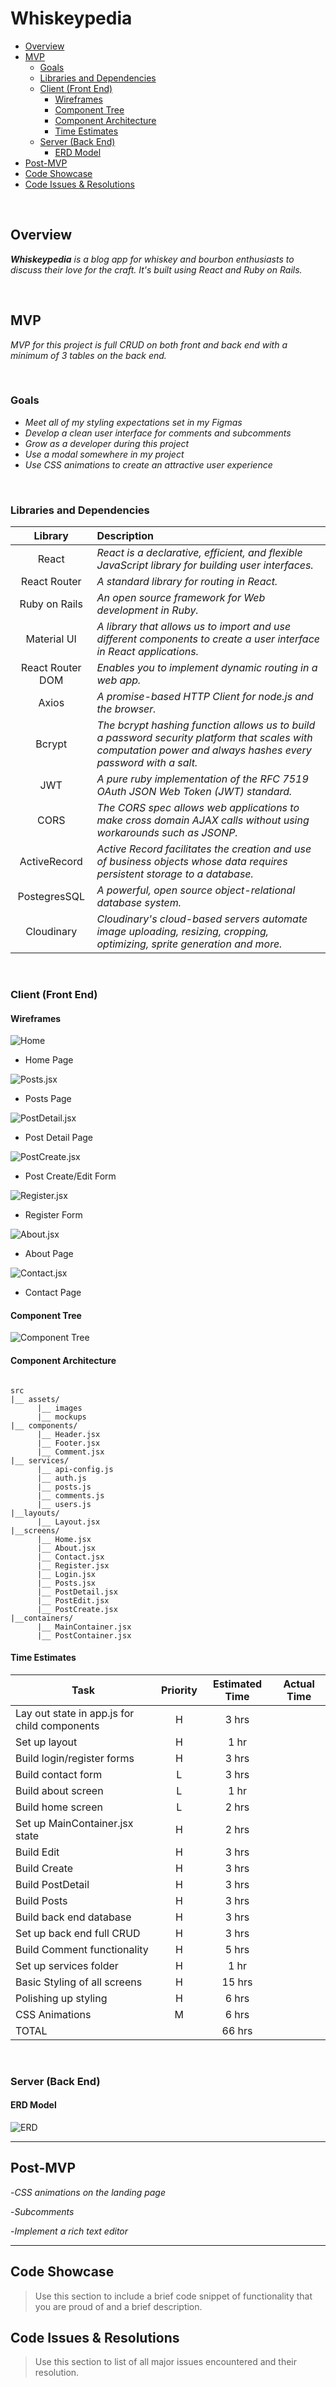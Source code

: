 # Whiskeypedia <!-- omit in toc -->

- [Overview](#overview)
- [MVP](#mvp)
  - [Goals](#goals)
  - [Libraries and Dependencies](#libraries-and-dependencies)
  - [Client (Front End)](#client-front-end)
    - [Wireframes](#wireframes)
    - [Component Tree](#component-tree)
    - [Component Architecture](#component-architecture)
    - [Time Estimates](#time-estimates)
  - [Server (Back End)](#server-back-end)
    - [ERD Model](#erd-model)
- [Post-MVP](#post-mvp)
- [Code Showcase](#code-showcase)
- [Code Issues & Resolutions](#code-issues--resolutions)

<br>

## Overview

_**Whiskeypedia** is a blog app for whiskey and bourbon enthusiasts to discuss their love for the craft. It's built using React and Ruby on Rails._


<br>

## MVP

> 

_MVP for this project is full CRUD on both front and back end with a minimum of 3 tables on the back end._

<br>

### Goals

- _Meet all of my styling expectations set in my Figmas_
- _Develop a clean user interface for comments and subcomments_
- _Grow as a developer during this project_
- _Use a modal somewhere in my project_
- _Use CSS animations to create an attractive user experience_

<br>

### Libraries and Dependencies


|     Library      | Description                                |
| :--------------: | :----------------------------------------- |
|      React       | _React is a declarative, efficient, and flexible JavaScript library for building user interfaces._ |
|   React Router   | _A standard library for routing in React._ |
|  Ruby on Rails| _An open source framework for Web development in Ruby._ |
|          Material UI | _A library that allows us to import and use different components to create a user interface in React applications._ |
|   React Router DOM| _Enables you to implement dynamic routing in a web app._ |
| Axios  | _A promise-based HTTP Client for node.js and the browser._ |
|  Bcrypt | _The bcrypt hashing function allows us to build a password security platform that scales with computation power and always hashes every password with a salt._ |
|   JWT| _A pure ruby implementation of the RFC 7519 OAuth JSON Web Token (JWT) standard._ |
|   CORS| _The CORS spec allows web applications to make cross domain AJAX calls without using workarounds such as JSONP._ |
|  ActiveRecord | _Active Record facilitates the creation and use of business objects whose data requires persistent storage to a database._ |
|   PostegresSQL| _A powerful, open source object-relational database system._ |
| Cloudinary  | _Cloudinary's cloud-based servers automate image uploading, resizing, cropping, optimizing, sprite generation and more._ |


<br>

### Client (Front End)

#### Wireframes

![Home](https://github.com/rlmorrison74/whiskeypedia/blob/main/assets/mockups/home.png)

- Home Page

![Posts.jsx](https://github.com/rlmorrison74/whiskeypedia/blob/main/assets/mockups/posts.png)

- Posts Page

![PostDetail.jsx](https://github.com/rlmorrison74/whiskeypedia/blob/main/assets/mockups/post_detail.png)

- Post Detail Page

![PostCreate.jsx](https://github.com/rlmorrison74/whiskeypedia/blob/main/assets/mockups/create_post.png)

- Post Create/Edit Form

![Register.jsx](https://github.com/rlmorrison74/whiskeypedia/blob/main/assets/mockups/sign_up.png)

- Register Form

![About.jsx](https://github.com/rlmorrison74/whiskeypedia/blob/main/assets/mockups/about.png)

- About Page

![Contact.jsx](https://github.com/rlmorrison74/whiskeypedia/blob/main/assets/mockups/contact.png)

- Contact Page

#### Component Tree

![Component Tree ](https://cdn.discordapp.com/attachments/283876599626072064/905108967313768478/unknown.png)

#### Component Architecture

``` structure

src
|__ assets/
      |__ images
      |__ mockups
|__ components/
      |__ Header.jsx
      |__ Footer.jsx
      |__ Comment.jsx
|__ services/
      |__ api-config.js
      |__ auth.js
      |__ posts.js
      |__ comments.js
      |__ users.js
|__layouts/
      |__ Layout.jsx
|__screens/
      |__ Home.jsx
      |__ About.jsx
      |__ Contact.jsx
      |__ Register.jsx
      |__ Login.jsx
      |__ Posts.jsx
      |__ PostDetail.jsx
      |__ PostEdit.jsx
      |__ PostCreate.jsx
|__containers/
      |__ MainContainer.jsx
      |__ PostContainer.jsx

```

#### Time Estimates

| Task                | Priority | Estimated Time | Actual Time |
| ------------------- | :------: | :------------: | :-----------: | 
| Lay out state in app.js for child components   |    H     |     3 hrs      |          |   
| Set up layout |    H     |     1 hr      |          |    
| Build login/register forms |    H     |     3 hrs      |          |     
| Build contact form |    L     |     3 hrs      |          |     
| Build about screen |    L     |     1 hr     |          |     
| Build home screen |    L     |     2 hrs      |          |     
| Set up MainContainer.jsx state |    H     |     2 hrs      |          |     
| Build Edit |    H     |     3 hrs      |          |     
| Build Create |    H     |     3 hrs      |          |     
| Build PostDetail |    H     |     3 hrs      |          |     
| Build Posts |    H     |     3 hrs      |          |     
| Build back end database |    H     |     3 hrs      |          |     
| Set up back end full CRUD |    H     |     3 hrs      |          |     
| Build Comment functionality |    H     |     5 hrs      |          |
| Set up services folder |    H     |     1 hr      |          |
| Basic Styling of all screens |    H     |     15 hrs      |          |
| Polishing up styling |    H     |     6 hrs      |          |
| CSS Animations |    M     |     6 hrs      |          |
| TOTAL               |          |     66 hrs      |          |     

<br>

### Server (Back End)

#### ERD Model


![ERD](https://cdn.discordapp.com/attachments/283876599626072064/904404172907118632/unknown.png)
<br>

***

## Post-MVP

-_CSS animations on the landing page_

-_Subcomments_

-_Implement a rich text editor_

***

## Code Showcase

> Use this section to include a brief code snippet of functionality that you are proud of and a brief description.

## Code Issues & Resolutions

> Use this section to list of all major issues encountered and their resolution.

